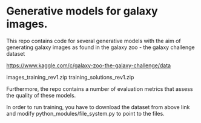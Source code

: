 # Generative models for galaxy images.

This repo contains code for several generative models with the aim of generating galaxy images as found in the galaxy zoo - the galaxy challenge dataset

https://www.kaggle.com/c/galaxy-zoo-the-galaxy-challenge/data

images_training_rev1.zip
training_solutions_rev1.zip

Furthermore, the repo contains a number of evaluation metrics that assess the quality of these models.

In order to run training, you have to download the dataset from above link and modify python_modules/file_system.py to point to the files.
